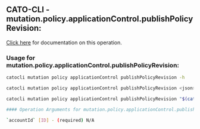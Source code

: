 
## CATO-CLI - mutation.policy.applicationControl.publishPolicyRevision:
[Click here](https://api.catonetworks.com/documentation/#mutation-mutation.policy.applicationControl.publishPolicyRevision) for documentation on this operation.

### Usage for mutation.policy.applicationControl.publishPolicyRevision:

```bash
catocli mutation policy applicationControl publishPolicyRevision -h

catocli mutation policy applicationControl publishPolicyRevision <json>

catocli mutation policy applicationControl publishPolicyRevision "$(cat < mutation.policy.applicationControl.publishPolicyRevision.json)"

#### Operation Arguments for mutation.policy.applicationControl.publishPolicyRevision ####

`accountId` [ID] - (required) N/A    
